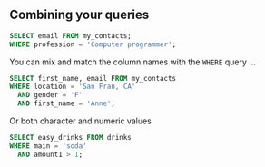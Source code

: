 ## Combining your queries

```sql
SELECT email FROM my_contacts;
WHERE profession = 'Computer programmer';
```

You can mix and match the column names with the `WHERE` query ...

```sql
SELECT first_name, email FROM my_contacts
WHERE location = 'San Fran, CA'
  AND gender = 'F'
  AND first_name = 'Anne';
```

Or both character and numeric values

```sql
SELECT easy_drinks FROM drinks
WHERE main = 'soda'
  AND amount1 > 1;
```
